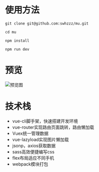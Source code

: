 # 使用方法
```
git clone git@github.com:swhzzz/mu.git

cd mu

npm install 

npm run dev
```
# 预览
![预览图](http://wx3.sinaimg.cn/mw690/c037d34dgy1fk9ksmkgtog206f0bbb2b.gif)

# 技术栈

- vue-cli脚手架，快速搭建开发环境
- vue-router实现路由页面跳转，路由懒加载 
- Vuex统一管理数据
- vue-lazyload实现图片懒加载
- jsonp，axios获取数据
- sass高效便捷编写css
- flex布局适应不同手机
- webpack模块打包
